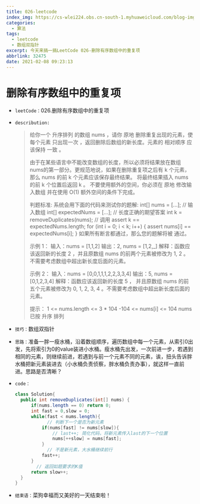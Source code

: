 ```yaml
---
title: 026-leetcode
index_img: https://cs-wlei224.obs.cn-south-1.myhuaweicloud.com/blog-imgs/202311151627628.png
categories:
  - 算法
tags:
  - leetcode
  - 数组双指针
excerpt: 今天来搞一搞LeetCode 026-删除有序数组中的重复项
abbrlink: 32475
date: 2021-02-08 09:23:13
---
```

# 删除有序数组中的重复项
* `leetCode：`026.删除有序数组中的重复项

* `describution:`

  >给你一个 升序排列 的数组 nums ，请你 原地 删除重复出现的元素，使每个元素 只出现一次 ，返回删除后数组的新长度。元素的 相对顺序 应该保持 一致 。
  >
  >
  >
  >由于在某些语言中不能改变数组的长度，所以必须将结果放在数组nums的第一部分。更规范地说，如果在删除重复项之后有 k 个元素，那么 nums 的前 k 个元素应该保存最终结果。
  >将最终结果插入 nums 的前 k 个位置后返回 k 。
  >不要使用额外的空间，你必须在 原地 修改输入数组 并在使用 O(1) 额外空间的条件下完成。
  >
  >
  >
  >判题标准:
  >系统会用下面的代码来测试你的题解:
  >int[] nums = [...]; // 输入数组
  >int[] expectedNums = [...]; // 长度正确的期望答案
  >int k = removeDuplicates(nums); // 调用
  >assert k == expectedNums.length;
  >for (int i = 0; i < k; i++) {
  >assert nums[i] == expectedNums[i];
  >}
  >如果所有断言都通过，那么您的题解将被 通过。
  >
  >
  >
  >示例 1：
  >输入：nums = [1,1,2]
  >输出：2, nums = [1,2,_]
  >解释：函数应该返回新的长度 2 ，并且原数组 nums 的前两个元素被修改为 1, 2 。不需要考虑数组中超出新长度后面的元素。
  >
  >
  >
  >示例 2：
  >输入：nums = [0,0,1,1,1,2,2,3,3,4]
  >输出：5, nums = [0,1,2,3,4]
  >解释：函数应该返回新的长度 5 ， 并且原数组 nums 的前五个元素被修改为 0, 1, 2, 3, 4 。不需要考虑数组中超出新长度后面的元素。
  >
  >
  >
  >提示：
  >1 <= nums.length <= 3 * 104
  >-104 <= nums[i] <= 104
  >nums 已按 升序 排列

* `技巧：`数组双指针

* `思路：`准备一胖一瘦水桶，沿着数组顺序，遍历数组中每一个元素，从索引0出发，先将索引为0的value装进小水桶。瘦水桶先出发，一次前进一步，若遇到相同的元素，则继续前进，若遇到与前一个元素不同的元素，诶，扭头告诉胖水桶把新元素装进去（小水桶负责侦察，胖水桶负责办事），就这样一直前进。思路是否清晰？

* `code：`

  ```java
  class Solution{
  	public int removeDuplicates(int[] nums) {
  		if(nums.length == 0) return 0;
  		int fast = 0,slow = 0;
  		while(fast < nums.length){
              // 判断下一个是否为新元素
  			if(nums[fast] != nums[slow]){
  				// last++; 简化代码，将新元素传入last的下一个位置
  				nums[++slow] = nums[fast];
  			}
              // 不是新元素，大水桶继续前行
  			fast++;
  		}
          // 返回如题要求的K值
  		return slow++;
  	}
  }
  ```

* `结束语：`菜狗幸福而又美好的一天结束啦！

